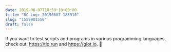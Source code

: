 ```yaml
---
date: 2019-06-07T18:59:10+09:00
title: "RC Logr 20190607 185910"
slug: "1559901550"
draft: false
---
```


If you want to test scripts and programs in various programming languages, check out: https://tio.run and https://glot.io. 🤖
